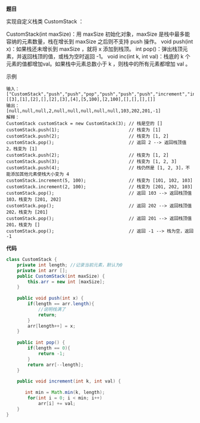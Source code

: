 
**题目**


实现自定义栈类 CustomStack ：

CustomStack(int maxSize)：用 maxSize 初始化对象，maxSize 是栈中最多能容纳的元素数量，栈在增长到 maxSize 之后则不支持 push 操作。
void push(int x)：如果栈还未增长到 maxSize ，就将 x 添加到栈顶。
int pop()：弹出栈顶元素，并返回栈顶的值，或栈为空时返回 -1。
void inc(int k, int val)：栈底的 k 个元素的值都增加val。如果栈中元素总数小于 k ，则栈中的所有元素都增加 val 。

示例
```
输入：
["CustomStack","push","push","pop","push","push","push","increment","increment","pop","pop","pop","pop"]
[[3],[1],[2],[],[2],[3],[4],[5,100],[2,100],[],[],[],[]]
输出：
[null,null,null,2,null,null,null,null,null,103,202,201,-1]
解释：
CustomStack customStack = new CustomStack(3); // 栈是空的 []
customStack.push(1);                          // 栈变为 [1]
customStack.push(2);                          // 栈变为 [1, 2]
customStack.pop();                            // 返回 2 --> 返回栈顶值 2，栈变为 [1]
customStack.push(2);                          // 栈变为 [1, 2]
customStack.push(3);                          // 栈变为 [1, 2, 3]
customStack.push(4);                          // 栈仍然是 [1, 2, 3]，不能添加其他元素使栈大小变为 4
customStack.increment(5, 100);                // 栈变为 [101, 102, 103]
customStack.increment(2, 100);                // 栈变为 [201, 202, 103]
customStack.pop();                            // 返回 103 --> 返回栈顶值 103，栈变为 [201, 202]
customStack.pop();                            // 返回 202 --> 返回栈顶值 202，栈变为 [201]
customStack.pop();                            // 返回 201 --> 返回栈顶值 201，栈变为 []
customStack.pop();                            // 返回 -1 --> 栈为空，返回 -1
```

**代码**

```JAVA
class CustomStack {
    private int length; //记录当前元素，默认为0
    private int arr [];
    public CustomStack(int maxSize) {
        this.arr = new int [maxSize];
    }
    
    public void push(int x) {
        if(length == arr.length){
            //说明栈满了
            return;
        }
        arr[length++] = x;
    }
    
    public int pop() {
        if(length == 0){
            return -1;
        }
        return arr[--length];
    }
    
    public void increment(int k, int val) {
        
       int min = Math.min(k, length);
        for(int i = 0; i < min; i++)
            arr[i] += val;
    }
}
```